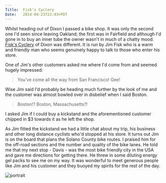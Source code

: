 ```yaml
---
Title:	Fisk's Cyclery
Date:	2014-04-23T22:43+PDT
---
```


Whilst heading out of Dixon I passed a bike shop. It was only the second one I'd seen since leaving Oakland; the first was in Fairfield and although I'd gone in to buy an inner tube the owner wasn't in much of a chatty mood. [Fisk's Cyclery](http://www.fiskscyclery.com/) of Dixon was different. It is run by Jim Fisk who is a warm and friendly man who seems genuinely happy to talk to those who enter his store. 

One of Jim's other customers asked me where I'd come from and seemed hugely impressed: 

> You've come all the way from San Francisco! Gee!

Wise Jim said I'd probably be heading much further by the look of me and the customer was almost bowled over in disbelief when I said Boston. 

> Boston!? Boston, Massachusetts?!

I asked Jim if I could buy a kickstand and the aforementioned customer chipped in $3 towards it as he left the shop.

As Jim fitted the kickstand we had a little chat about my trip, his business and other long distance cyclists who'd stopped at his store. It turns out Jim is on the board that plans the Solano County bike routes. I praised him for the off-road sections and the number and quality of the bike lanes. He told me that my next stop - Davis - was the most bike friendly city in the USA and gave me directions for getting there. He threw in some diluting energy gel packs to see me on my way. It was wonderful to meet generous people like Jim and his customer and they buoyed my spirits for the rest of the day.

![portrait](https://www.flickr.com/photos/astronomyblog/14002372904/ "Fisk's Cyclery")